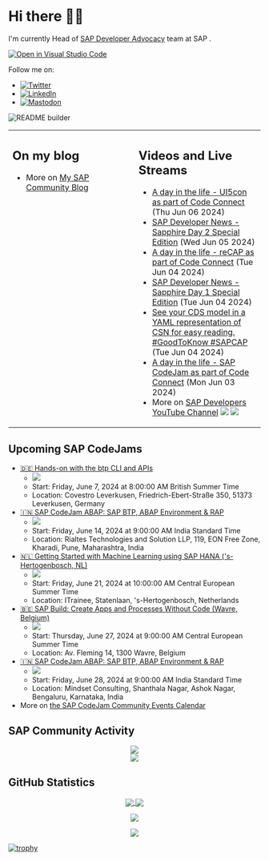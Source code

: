 
# Hi there 👋🏼

I'm currently Head of [SAP Developer Advocacy](https://developers.sap.com/developer-advocates.html) team at SAP .

[![Open in Visual Studio Code](https://img.shields.io/badge/Made%20for-VSCode-1f425f.svg)](https://github.dev/jung-thomas/jung-thomas)

Follow me on:
- <a href="https://twitter.com/thomas_jung"><img alt="Twitter" src="https://img.shields.io/badge/thomas_jung-%231DA1F2.svg?style=for-the-badge&logo=Twitter&logoColor=white"/></a>
- <a href="https://www.linkedin.com/in/thomasjungsap/"><img alt="LinkedIn" src="https://img.shields.io/badge/linkedin-%230077B5.svg?style=for-the-badge&logo=linkedin&logoColor=white"/></a>
- <a rel="me" href="https://mastodon.cloud/@thomas_jung"><img alt="Mastodon" src="https://img.shields.io/mastodon/follow/109262551990174478?domain=https%3A%2F%2Fmastodon.cloud%2F&style=social"/></a>

![README builder](https://github.com/jung-thomas/jung-thomas/workflows/README%20builder/badge.svg)

<table><tr><td valign="top" width="50%">
 
## On my blog
- More on [My SAP Community Blog](https://community.sap.com/t5/user/viewprofilepage/user-id/139)
</td>
  
<td valign="top" width="50%">
  
## Videos and Live Streams
- [A day in the life - UI5con as part of Code Connect](https://www.youtube.com/watch?v=rvt1Sj2SrjY) (Thu Jun 06 2024)
- [SAP Developer News - Sapphire Day 2 Special Edition](https://www.youtube.com/watch?v=9YElePY7m7Q) (Wed Jun 05 2024)
- [A day in the life - reCAP as part of Code Connect](https://www.youtube.com/watch?v=k7RBbieQANw) (Tue Jun 04 2024)
- [SAP Developer News - Sapphire Day 1 Special Edition](https://www.youtube.com/watch?v=RfVsfFIhAFc) (Tue Jun 04 2024)
- [See your CDS model in a YAML representation of CSN for easy reading. #GoodToKnow #SAPCAP](https://www.youtube.com/watch?v=O7LU9xQAOyA) (Tue Jun 04 2024)
- [A day in the life - SAP CodeJam as part of Code Connect](https://www.youtube.com/watch?v=ypnQoYtvAPE) (Mon Jun 03 2024)
- More on [SAP Developers YouTube Channel](https://www.youtube.com/channel/UCNfmelKDrvRmjYwSi9yvrMg) ![](https://img.shields.io/youtube/channel/views/UCNfmelKDrvRmjYwSi9yvrMg) ![](https://img.shields.io/youtube/channel/subscribers/UCNfmelKDrvRmjYwSi9yvrMg)
</td></tr></table>

## Upcoming SAP CodeJams
- [🇩🇪 Hands-on with the btp CLI and APIs](https://community.sap.com/t5/sap-codejam/hands-on-with-the-btp-cli-and-apis/ev-p/13681962)
  - <img src="https://community.sap.com/t5/image/serverpage/image-id/101631i07CBA95ADF27C63D/image-size/thumb?v=v2&px=150" />
  - Start: Friday, June 7, 2024 at 8:00:00 AM British Summer Time
  - Location: Covestro Leverkusen, Friedrich-Ebert-Straße 350, 51373 Leverkusen, Germany
- [🇮🇳 SAP CodeJam ABAP: SAP BTP, ABAP Environment & RAP](https://community.sap.com/t5/sap-codejam/sap-codejam-abap-sap-btp-abap-environment-amp-rap/ev-p/13694609)
  - <img src="https://community.sap.com/t5/image/serverpage/image-id/107211iC927E5544F83D483/image-size/thumb?v=v2&px=150" />
  - Start: Friday, June 14, 2024 at 9:00:00 AM India Standard Time
  - Location: Rialtes Technologies and Solution LLP, 119, EON Free Zone, Kharadi, Pune, Maharashtra, India
- [🇳🇱 Getting Started with Machine Learning using SAP HANA ('s-Hertogenbosch, NL)](https://community.sap.com/t5/sap-codejam/getting-started-with-machine-learning-using-sap-hana-s-hertogenbosch-nl/ev-p/13696476)
  - <img src="https://community.sap.com/t5/image/serverpage/image-id/108066i5E53085AB135CCC0/image-size/thumb?v=v2&px=150" />
  - Start: Friday, June 21, 2024 at 10:00:00 AM Central European Summer Time
  - Location: ITrainee, Statenlaan, 's-Hertogenbosch, Netherlands
- [🇧🇪 SAP Build: Create Apps and Processes Without Code (Wavre, Belgium)](https://community.sap.com/t5/sap-codejam/sap-build-create-apps-and-processes-without-code-wavre-belgium/ev-p/13696037)
  - <img src="https://community.sap.com/t5/image/serverpage/image-id/60779i762EF2904875ADCE/image-size/thumb?v=v2&px=150" />
  - Start: Thursday, June 27, 2024 at 9:00:00 AM Central European Summer Time
  - Location: Av. Fleming 14, 1300 Wavre, Belgium
- [🇮🇳 SAP CodeJam ABAP: SAP BTP, ABAP Environment & RAP](https://community.sap.com/t5/sap-codejam/sap-codejam-abap-sap-btp-abap-environment-amp-rap/ev-p/13715368)
  - <img src="https://community.sap.com/t5/image/serverpage/image-id/116888i28C41F2694D3B63A/image-size/thumb?v=v2&px=150" />
  - Start: Friday, June 28, 2024 at 9:00:00 AM India Standard Time
  - Location: Mindset Consulting, Shanthala Nagar, Ashok Nagar, Bengaluru, Karnataka, India
- More on [the SAP CodeJam Community Events Calendar](https://groups.community.sap.com/t5/sap-codejam/eb-p/codejam-events)

## SAP Community Activity
<p align = "center">
<a href="https://community.sap.com/t5/user/viewprofilepage/user-id/139">
  <img align="center" src="https://devrel-tools-prod-scn-badges-srv.cfapps.eu10.hana.ondemand.com/activity/139" />
</a>
</br>
<a href="https://community.sap.com/t5/user/viewprofilepage/user-id/139">
  <img align="center" src="https://devrel-tools-prod-scn-badges-srv.cfapps.eu10.hana.ondemand.com/showcaseBadges/139/1570/674/384/900/390" />
</a>
</p>

## GitHub Statistics
<p align = "center">
<a href="https://github.com/anuraghazra/github-readme-stats">
  <img align="center" src="https://github-readme-stats.vercel.app/api?username=jung-thomas&count_private=true&show_icons=true&theme=dark&line_height=27" />
</a>
<a href="https://github.com/anuraghazra/github-readme-stats">
  <img align="center" src="https://github-readme-stats.vercel.app/api/top-langs/?username=jung-thomas&show_icons=true&theme=dark" />
</a>
</p>

<p align = "center">
 <img  src="https://github-readme-streak-stats.herokuapp.com/?user=jung-thomas&show_icons=true&locale=en&layout=compact&theme=dark&line_height=0" />
</p> 

<p align = "center">
 <img src="https://activity-graph.herokuapp.com/graph?username=jung-thomas&theme=redical">
</p> 

[![trophy](https://github-profile-trophy.vercel.app/?username=jung-thomas&theme=onedark)](https://github.com/ryo-ma/github-profile-trophy)


